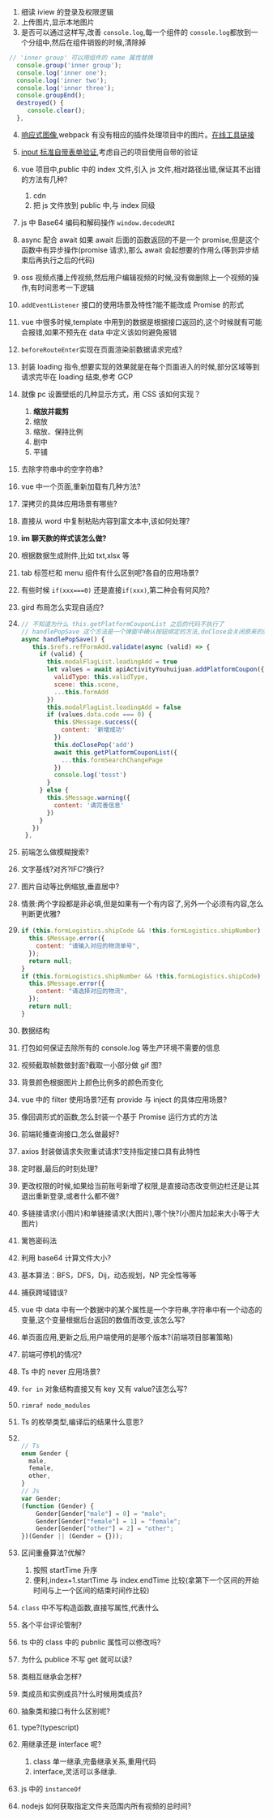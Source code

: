1. 细读 iview 的登录及权限逻辑
2. 上传图片,显示本地图片
3. 是否可以通过这样写,改善 `console.log`,每一个组件的 `console.log`都放到一个分组中,然后在组件销毁的时候,清除掉

```javascript
// 'inner group' 可以用组件的 name 属性替换
  console.group('inner group');
  console.log('inner one');
  console.log('inner two');
  console.log('inner three');
  console.groupEnd();
  destroyed() {
     console.clear();
  },
```

4. [响应式图像](https://css-tricks.com/a-guide-to-the-responsive-images-syntax-in-html/#article-header-id-0),webpack 有没有相应的插件处理项目中的图片。[在线工具链接](https://www.responsivebreakpoints.com/)
5. [input 标准自带表单验证](https://css-tricks.com/guides/form-validation/),考虑自己的项目使用自带的验证
6. vue 项目中,public 中的 index 文件,引入 js 文件,相对路径出错,保证其不出错的方法有几种?

   1. cdn
   2. 把 js 文件放到 public 中,与 index 同级

7. js 中 Base64 编码和解码操作 `window.decodeURI`
8. async 配合 await 如果 await 后面的函数返回的不是一个 promise,但是这个函数中有异步操作(promise 请求),那么 await 会起想要的作用么(等到异步结束后再执行之后的代码)
9. oss 视频点播上传视频,然后用户编辑视频的时候,没有做删除上一个视频的操作,有时间思考一下逻辑
10. `addEventListener` 接口的使用场景及特性?能不能改成 Promise 的形式
11. vue 中很多时候,template 中用到的数据是根据接口返回的,这个时候就有可能会报错,如果不预先在 data 中定义该如何避免报错
12. `beforeRouteEnter`实现在页面渲染前数据请求完成?
13. 封装 loading 指令,想要实现的效果就是在每个页面进入的时候,部分区域等到请求完毕在 loading 结束,参考 GCP
14. 就像 pc 设置壁纸的几种显示方式，用 CSS 该如何实现？

    1. **缩放并裁剪**
    2. 缩放
    3. 缩放、保持比例
    4. 剧中
    5. 平铺

15. 去除字符串中的空字符串?
16. vue 中一个页面,重新加载有几种方法?
17. 深拷贝的具体应用场景有哪些?
18. 直接从 word 中复制粘贴内容到富文本中,该如何处理?
19. **im 聊天款的样式该怎么做?**
20. 根据数据生成附件,比如 txt,xlsx 等
21. tab 标签栏和 menu 组件有什么区别呢?各自的应用场景?
22. 有些时候 `if(xxx===0)` 还是直接`if(xxx)`,第二种会有何风险?
23. gird 布局怎么实现自适应?
24. ```javascript
    // 不知道为什么 this.getPlatformCouponList 之后的代码不执行了
    // handlePopSave 这个方法是一个弹窗中确认按钮绑定的方法,doClose会关闭原来的弹窗
    async handlePopSave() {
       this.$refs.refFormAdd.validate(async (valid) => {
         if (valid) {
           this.modalFlagList.loadingAdd = true
           let values = await apiActivityYouhuijuan.addPlatformCoupon({
             validType: this.validType,
             scene: this.scene,
             ...this.formAdd
           })
           this.modalFlagList.loadingAdd = false
           if (values.data.code === 0) {
             this.$Message.success({
               content: '新增成功'
             })
             this.doClosePop('add')
             await this.getPlatformCouponList({
               ...this.formSearchChangePage
             })
             console.log('tesst')
           }
         } else {
           this.$Message.warning({
             content: '请完善信息'
           })
         }
       })
     },

    ```

25. 前端怎么做模糊搜索?
26. 文字基线?对齐?IFC?换行?
27. 图片自动等比例缩放,垂直居中?
28. 情景:两个字段都是非必填,但是如果有一个有内容了,另外一个必须有内容,怎么判断更优雅?
29. ```javascript
    if (this.formLogistics.shipCode && !this.formLogistics.shipNumber) {
      this.$Message.error({
        content: "请输入对应的物流单号",
      });
      return null;
    }
    if (this.formLogistics.shipNumber && !this.formLogistics.shipCode) {
      this.$Message.error({
        content: "请选择对应的物流",
      });
      return null;
    }
    ```
30. 数据结构
31. 打包如何保证去除所有的 console.log 等生产环境不需要的信息
32. 视频截取帧数做封面?截取一小部分做 gif 图?
33. 背景颜色根据图片上颜色比例多的颜色而变化
34. vue 中的 filter 使用场景?还有 provide 与 inject 的具体应用场景?
35. 像回调形式的函数,怎么封装一个基于 Promise 运行方式的方法
36. 前端轮播查询接口,怎么做最好?
37. axios 封装做请求失败重试请求?支持指定接口具有此特性
38. 定时器,最后的时刻处理?
39. 更改权限的时候,如果给当前账号新增了权限,是直接动态改变侧边栏还是让其退出重新登录,或者什么都不做?
40. 多链接请求(小图片)和单链接请求(大图片),哪个快?(小图片加起来大小等于大图片)
41. 篱笆密码法
42. 利用 base64 计算文件大小?
43. 基本算法：BFS，DFS，Dij，动态规划，NP 完全性等等
44. 捕获跨域错误?
45. vue 中 data 中有一个数据中的某个属性是一个字符串,字符串中有一个动态的变量,这个变量根据后台返回的数值而改变,该怎么写?
46. 单页面应用,更新之后,用户端使用的是哪个版本?(前端项目部署策略)
47. 前端可停机的情况?
48. Ts 中的 never 应用场景?
49. `for in` 对象结构直接又有 key 又有 value?该怎么写?
50. `rimraf node_modules`
51. Ts 的枚举类型,编译后的结果什么意思?
52. ```javascript

    // Ts
    enum Gender {
      male,
      female,
      other,
    }
    // Js
    var Gender;
    (function (Gender) {
        Gender[Gender["male"] = 0] = "male";
        Gender[Gender["female"] = 1] = "female";
        Gender[Gender["other"] = 2] = "other";
    })(Gender || (Gender = {}));
    ```

53. 区间重叠算法?优解?

    1. 按照 startTime 升序
    2. 便利,index+1.startTime 与 index.endTime 比较(拿第下一个区间的开始时间与上一个区间的结束时间作比较)

54. `class` 中不写构造函数,直接写属性,代表什么
55. 各个平台评论管制?
56. ts 中的 class 中的 pubnlic 属性可以修改吗?
57. 为什么 publice 不写 get 就可以读?
58. 类相互继承会怎样?
59. 类成员和实例成员?什么时候用类成员?
60. 抽象类和接口有什么区别呢?
61. type?(typescript)
62. 用继承还是 interface 呢?

    1. class 单一继承,完备继承关系,重用代码
    2. interface,灵活可以多继承.

63. js 中的 `instanceOf`
64. nodejs 如何获取指定文件夹范围内所有视频的总时间?
